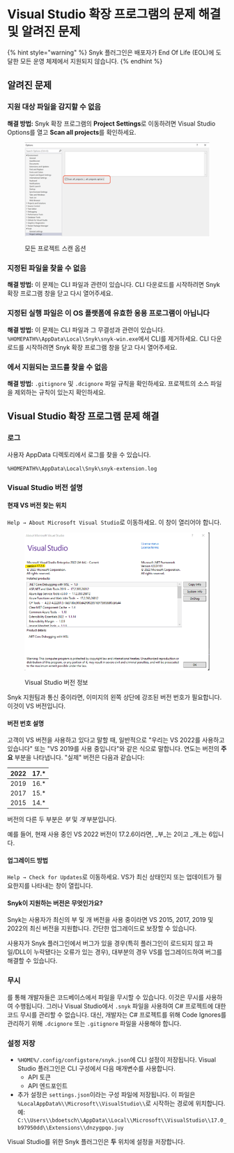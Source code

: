# Visual Studio 확장 프로그램의 문제 해결 및 알려진 문제

{% hint style="warning" %}
Snyk 플러그인은 배포자가 End Of Life (EOL)에 도달한 모든 운영 체제에서 지원되지 않습니다.
{% endhint %}

## 알려진 문제

### 지원 대상 파일을 감지할 수 없음

**해결 방법:** Snyk 확장 프로그램의 **Project Settings**로 이동하려면 Visual Studio Options를 열고 **Scan all projects**를 확인하세요.

<figure><img src="../../../.gitbook/assets/readme_image_4_1.png" alt="모든 프로젝트 스캔 옵션"><figcaption><p>모든 프로젝트 스캔 옵션</p></figcaption></figure>

### 지정된 파일을 찾을 수 없음

**해결 방법:** 이 문제는 CLI 파일과 관련이 있습니다. CLI 다운로드를 시작하려면 Snyk 확장 프로그램 창을 닫고 다시 열어주세요.

### 지정된 실행 파일은 이 OS 플랫폼에 유효한 응용 프로그램이 아닙니다

**해결 방법:** 이 문제는 CLI 파일과 그 무결성과 관련이 있습니다. `%HOMEPATH%\AppData\Local\Snyk\snyk-win.exe`에서 CLI를 제거하세요. CLI 다운로드를 시작하려면 Snyk 확장 프로그램 창을 닫고 다시 열어주세요.

### 에서 지원되는 코드를 찾을 수 없음

**해결 방법:** `.gitignore` 및 `.dcignore` 파일 규칙을 확인하세요. 프로젝트의 소스 파일을 제외하는 규칙이 있는지 확인하세요.

## Visual Studio 확장 프로그램 문제 해결

### 로그

사용자 AppData 디렉토리에서 로그를 찾을 수 있습니다.

```
%HOMEPATH%\AppData\Local\Snyk\snyk-extension.log
```

### Visual Studio 버전 설명

#### 현재 VS 버전 찾는 위치 <a href="#where-to-find-the-current-vs-version" id="where-to-find-the-current-vs-version"></a>

`Help → About Microsoft Visual Studio`로 이동하세요. 이 창이 열리어야 합니다.

<figure><img src="../../../.gitbook/assets/image (486).png" alt="Visual Studio 버전 정보"><figcaption><p>Visual Studio 버전 정보</p></figcaption></figure>

Snyk 지원팀과 통신 중이라면, 이미지의 왼쪽 상단에 강조된 버전 번호가 필요합니다. 이것이 VS 버전입니다.

#### 버전 번호 설명 <a href="#version-numbers-explained" id="version-numbers-explained"></a>

고객이 VS 버전을 사용하고 있다고 말할 때, 일반적으로 "우리는 VS 2022를 사용하고 있습니다" 또는 "VS 2019를 사용 중입니다"와 같은 식으로 말합니다. 연도는 버전의 **주요** 부분을 나타냅니다. "실제" 버전은 다음과 같습니다:

| 2022 | 17.\* |
| ---- | ----- |
| 2019 | 16.\* |
| 2017 | 15.\* |
| 2015 | 14.\* |

버전의 다른 두 부분은 _부_ 및 _개_ 부분입니다.

예를 들어, 현재 사용 중인 VS 2022 버전이 17.2.6이라면, \_부\_는 2이고 \_개\_는 6입니다.

#### 업그레이드 방법

`Help → Check for Updates`로 이동하세요. VS가 최신 상태인지 또는 업데이트가 필요한지를 나타내는 창이 열립니다.

#### Snyk이 지원하는 버전은 무엇인가요? <a href="#what-does-snyk-support" id="what-does-snyk-support"></a>

Snyk는 사용자가 최신의 부 및 개 버전을 사용 중이라면 VS 2015, 2017, 2019 및 2022의 최신 버전을 지원합니다. 간단한 업그레이드로 보장할 수 있습니다.

사용자가 Snyk 플러그인에서 버그가 있을 경우(특히 플러그인이 로드되지 않고 파일/DLL이 누락됐다는 오류가 있는 경우), 대부분의 경우 VS를 업그레이드하여 버그를 해결할 수 있습니다.

### 무시

를 통해 개발자들은 코드베이스에서 파일을 무시할 수 있습니다. 이것은 무시를 사용하여 수행됩니다. 그러나 Visual Studio에서 `.snyk` 파일을 사용하여 C# 프로젝트에 대한 코드 무시를 관리할 수 없습니다. 대신, 개발자는 C# 프로젝트를 위해 Code Ignores를 관리하기 위해 `.dcignore` 또는 `.gitignore` 파일을 사용해야 합니다.

### 설정 저장

* `%HOME%/.config/configstore/snyk.json`에 CLI 설정이 저장됩니다. Visual Studio 플러그인은 CLI 구성에서 다음 매개변수를 사용합니다.
  * API 토큰
  * API 엔드포인트
* 추가 설정은 `settings.json`이라는 구성 파일에 저장됩니다. 이 파일은 `%LocalAppData%\\Microsoft\\VisualStudio\\`로 시작하는 경로에 위치합니다. 예: `C:\\Users\\bdoetsch\\AppData\\Local\\Microsoft\\VisualStudio\\17.0_b97950dd\\Extensions\\dnzygpqo.juy`

Visual Studio를 위한 Snyk 플러그인은 **두** 위치에 설정을 저장합니다.
